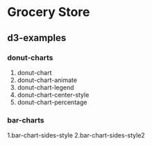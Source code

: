 Grocery Store
========

## d3-examples ##

### donut-charts ###
1. donut-chart
2. donut-chart-animate
3. donut-chart-legend
4. donut-chart-center-style
5. donut-chart-percentage


### bar-charts ###
1.bar-chart-sides-style
2.bar-chart-sides-style2

